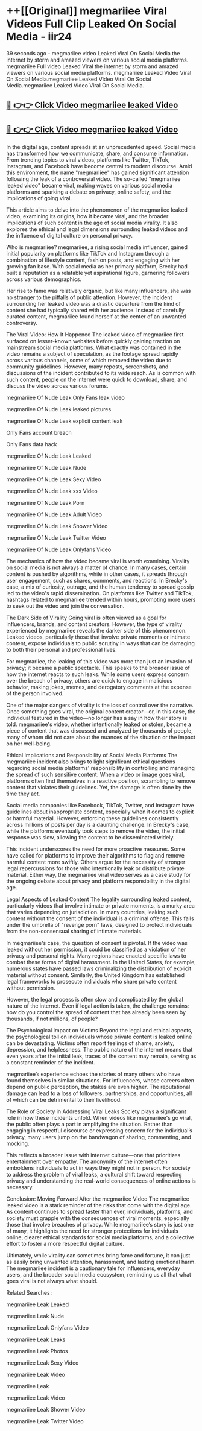 # ++[[Original]] megmariiee Viral Videos Full Clip Leaked On Social Media - iir24<br>

39 seconds ago - megmariiee video Leaked Viral On Social Media the internet by storm and amazed viewers on various social media platforms.
megmariiee Full video Leaked Viral the internet by storm and amazed viewers on various social media platforms. megmariiee Leaked Video Viral On Social Media.megmariiee Leaked Video Viral On Social Media.megmariiee Leaked Video Viral On Social Media.<br>


## [🔴 👉👉 Click Video megmariiee leaked Video ](https://onlyclips.site?title=megmariiee&ref=git)

## [🔴 👉👉 Click Video megmariiee leaked Video ](https://onlyclips.site?title=megmariiee&ref=git)

In the digital age, content spreads at an unprecedented speed. Social media has transformed how we communicate, share, and consume information. From trending topics to viral videos, platforms like Twitter, TikTok, Instagram, and Facebook have become central to modern discourse. Amid this environment, the name "megmariiee" has gained significant attention following the leak of a controversial video. The so-called "megmariiee leaked video" became viral, making waves on various social media platforms and sparking a debate on privacy, online safety, and the implications of going viral.

This article aims to delve into the phenomenon of the megmariiee leaked video, examining its origins, how it became viral, and the broader implications of such content in the age of social media virality. It also explores the ethical and legal dimensions surrounding leaked videos and the influence of digital culture on personal privacy.

Who is megmariiee?
megmariiee, a rising social media influencer, gained initial popularity on platforms like TikTok and Instagram through a combination of lifestyle content, fashion posts, and engaging with her growing fan base. With social media as her primary platform, Brecky had built a reputation as a relatable yet aspirational figure, garnering followers across various demographics.

Her rise to fame was relatively organic, but like many influencers, she was no stranger to the pitfalls of public attention. However, the incident surrounding her leaked video was a drastic departure from the kind of content she had typically shared with her audience. Instead of carefully curated content, megmariiee found herself at the center of an unwanted controversy.

The Viral Video: How It Happened
The leaked video of megmariiee first surfaced on lesser-known websites before quickly gaining traction on mainstream social media platforms. What exactly was contained in the video remains a subject of speculation, as the footage spread rapidly across various channels, some of which removed the video due to community guidelines. However, many reposts, screenshots, and discussions of the incident contributed to its wide reach. As is common with such content, people on the internet were quick to download, share, and discuss the video across various forums.

megmariiee Of Nude Leak Only Fans leak video

megmariiee Of Nude Leak leaked pictures

megmariiee Of Nude Leak explicit content leak

Only Fans account breach

Only Fans data hack

megmariiee Of Nude Leak Leaked

megmariiee Of Nude Leak Nude

megmariiee Of Nude Leak Sexy Video

megmariiee Of Nude Leak xxx Video

megmariiee Of Nude Leak Porn

megmariiee Of Nude Leak Adult Video

megmariiee Of Nude Leak Shower Video

megmariiee Of Nude Leak Twitter Video

megmariiee Of Nude Leak Onlyfans Video

The mechanics of how the video became viral is worth examining. Virality on social media is not always a matter of chance. In many cases, certain content is pushed by algorithms, while in other cases, it spreads through user engagement, such as shares, comments, and reactions. In Brecky's case, a mix of curiosity, outrage, and the human tendency to spread gossip led to the video's rapid dissemination. On platforms like Twitter and TikTok, hashtags related to megmariiee trended within hours, prompting more users to seek out the video and join the conversation.

The Dark Side of Virality
Going viral is often viewed as a goal for influencers, brands, and content creators. However, the type of virality experienced by megmariiee reveals the darker side of this phenomenon. Leaked videos, particularly those that involve private moments or intimate content, expose individuals to public scrutiny in ways that can be damaging to both their personal and professional lives.

For megmariiee, the leaking of this video was more than just an invasion of privacy; it became a public spectacle. This speaks to the broader issue of how the internet reacts to such leaks. While some users express concern over the breach of privacy, others are quick to engage in malicious behavior, making jokes, memes, and derogatory comments at the expense of the person involved.

One of the major dangers of virality is the loss of control over the narrative. Once something goes viral, the original content creator—or, in this case, the individual featured in the video—no longer has a say in how their story is told. megmariiee's video, whether intentionally leaked or stolen, became a piece of content that was discussed and analyzed by thousands of people, many of whom did not care about the nuances of the situation or the impact on her well-being.

Ethical Implications and Responsibility of Social Media Platforms
The megmariiee incident also brings to light significant ethical questions regarding social media platforms' responsibility in controlling and managing the spread of such sensitive content. When a video or image goes viral, platforms often find themselves in a reactive position, scrambling to remove content that violates their guidelines. Yet, the damage is often done by the time they act.

Social media companies like Facebook, TikTok, Twitter, and Instagram have guidelines about inappropriate content, especially when it comes to explicit or harmful material. However, enforcing these guidelines consistently across millions of posts per day is a daunting challenge. In Brecky's case, while the platforms eventually took steps to remove the video, the initial response was slow, allowing the content to be disseminated widely.

This incident underscores the need for more proactive measures. Some have called for platforms to improve their algorithms to flag and remove harmful content more swiftly. Others argue for the necessity of stronger legal repercussions for those who intentionally leak or distribute private material. Either way, the megmariiee viral video serves as a case study for the ongoing debate about privacy and platform responsibility in the digital age.

Legal Aspects of Leaked Content
The legality surrounding leaked content, particularly videos that involve intimate or private moments, is a murky area that varies depending on jurisdiction. In many countries, leaking such content without the consent of the individual is a criminal offense. This falls under the umbrella of "revenge porn" laws, designed to protect individuals from the non-consensual sharing of intimate materials.

In megmariiee's case, the question of consent is pivotal. If the video was leaked without her permission, it could be classified as a violation of her privacy and personal rights. Many regions have enacted specific laws to combat these forms of digital harassment. In the United States, for example, numerous states have passed laws criminalizing the distribution of explicit material without consent. Similarly, the United Kingdom has established legal frameworks to prosecute individuals who share private content without permission.

However, the legal process is often slow and complicated by the global nature of the internet. Even if legal action is taken, the challenge remains: how do you control the spread of content that has already been seen by thousands, if not millions, of people?

The Psychological Impact on Victims
Beyond the legal and ethical aspects, the psychological toll on individuals whose private content is leaked online can be devastating. Victims often report feelings of shame, anxiety, depression, and helplessness. The public nature of the internet means that even years after the initial leak, traces of the content may remain, serving as a constant reminder of the incident.

megmariiee’s experience echoes the stories of many others who have found themselves in similar situations. For influencers, whose careers often depend on public perception, the stakes are even higher. The reputational damage can lead to a loss of followers, partnerships, and opportunities, all of which can be detrimental to their livelihood.

The Role of Society in Addressing Viral Leaks
Society plays a significant role in how these incidents unfold. When videos like megmariiee's go viral, the public often plays a part in amplifying the situation. Rather than engaging in respectful discourse or expressing concern for the individual’s privacy, many users jump on the bandwagon of sharing, commenting, and mocking.

This reflects a broader issue with internet culture—one that prioritizes entertainment over empathy. The anonymity of the internet often emboldens individuals to act in ways they might not in person. For society to address the problem of viral leaks, a cultural shift toward respecting privacy and understanding the real-world consequences of online actions is necessary.

Conclusion: Moving Forward After the megmariiee Video
The megmariiee leaked video is a stark reminder of the risks that come with the digital age. As content continues to spread faster than ever, individuals, platforms, and society must grapple with the consequences of viral moments, especially those that involve breaches of privacy. While megmariiee’s story is just one of many, it highlights the need for stronger protections for individuals online, clearer ethical standards for social media platforms, and a collective effort to foster a more respectful digital culture.

Ultimately, while virality can sometimes bring fame and fortune, it can just as easily bring unwanted attention, harassment, and lasting emotional harm. The megmariiee incident is a cautionary tale for influencers, everyday users, and the broader social media ecosystem, reminding us all that what goes viral is not always what should.

Related Searches :

megmariiee Leak Leaked

megmariiee Leak Nude

megmariiee Leak Onlyfans Video

megmariiee Leak Leaks

megmariiee Leak Photos

megmariiee Leak Sexy Video

megmariiee Leak Video

megmariiee Leak

megmariiee Leak Video

megmariiee Leak Shower Video

megmariiee Leak Twitter Video

